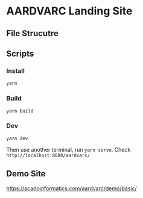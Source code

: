 # AARDVARC Landing Site
## File Strucutre


## Scripts
### Install
`yarn`

### Build
`yarn build`

### Dev
`yarn dev`

Then use another terminal, run `yarn serve`. Check `http://localhost:8080/aardvarc/`

## Demo Site
https://acadoinformatics.com/aardvarc/demo/basic/
